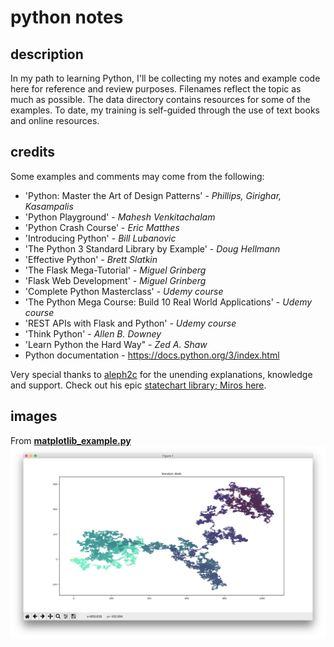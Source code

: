 # python notes

## description
In my path to learning Python, I'll be collecting my notes and example code here for reference and review purposes. Filenames reflect the topic as much as possible. The data directory contains resources for some of the examples. To date, my training is self-guided through the use of text books and online resources.

## credits
Some examples and comments may come from the following:

- 'Python: Master the Art of Design Patterns' - *Phillips, Girighar, Kasampalis*
- 'Python Playground' - *Mahesh Venkitachalam*  
- 'Python Crash Course' - *Eric Matthes*  
- 'Introducing Python' - *Bill Lubanovic*  
- 'The Python 3 Standard Library by Example' - *Doug Hellmann*  
- 'Effective Python' - *Brett Slatkin*  
- 'The Flask Mega-Tutorial' - *Miguel Grinberg*
- 'Flask Web Development' - *Miguel Grinberg*
- 'Complete Python Masterclass' - *Udemy course*  
- 'The Python Mega Course: Build 10 Real World Applications' - *Udemy course*  
- 'REST APIs with Flask and Python' - *Udemy course*
- 'Think Python' - *Allen B. Downey*  
- 'Learn Python the Hard Way" - *Zed A. Shaw*  
- Python documentation - <https://docs.python.org/3/index.html>  

Very special thanks to [aleph2c](https://github.com/aleph2c) for the unending explanations, knowledge and support. Check out his epic [statechart library; Miros here](https://aleph2c.github.io/miros/index.html).

## images

From [**matplotlib_example.py**](matplotlib_example.py)  
![Matplotlib Random Walk Plot](data/img/matplotlib-example.png "Random Walk Plot")
